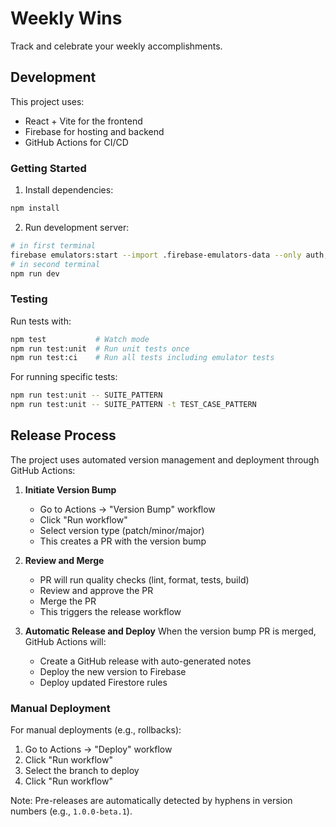# Weekly Wins

Track and celebrate your weekly accomplishments.

## Development

This project uses:

- React + Vite for the frontend
- Firebase for hosting and backend
- GitHub Actions for CI/CD

### Getting Started

1. Install dependencies:

```bash
npm install
```

2. Run development server:

```bash
# in first terminal
firebase emulators:start --import .firebase-emulators-data --only auth,firestore
# in second terminal
npm run dev
```

### Testing

Run tests with:

```bash
npm test           # Watch mode
npm run test:unit  # Run unit tests once
npm run test:ci    # Run all tests including emulator tests
```

For running specific tests:

```bash
npm run test:unit -- SUITE_PATTERN
npm run test:unit -- SUITE_PATTERN -t TEST_CASE_PATTERN
```

## Release Process

The project uses automated version management and deployment through GitHub Actions:

1. **Initiate Version Bump**

   - Go to Actions → "Version Bump" workflow
   - Click "Run workflow"
   - Select version type (patch/minor/major)
   - This creates a PR with the version bump

2. **Review and Merge**

   - PR will run quality checks (lint, format, tests, build)
   - Review and approve the PR
   - Merge the PR
   - This triggers the release workflow

3. **Automatic Release and Deploy**
   When the version bump PR is merged, GitHub Actions will:
   - Create a GitHub release with auto-generated notes
   - Deploy the new version to Firebase
   - Deploy updated Firestore rules

### Manual Deployment

For manual deployments (e.g., rollbacks):

1. Go to Actions → "Deploy" workflow
2. Click "Run workflow"
3. Select the branch to deploy
4. Click "Run workflow"

Note: Pre-releases are automatically detected by hyphens in version numbers (e.g., `1.0.0-beta.1`).
